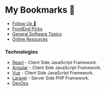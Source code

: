 # My Bookmarks 🔗


- [Follow Up 📌](FollowUp.md)
- [FrontEnd Picks](FrontEnd.md)
- [General Software Topics](General.md)
- [Online Resources](OnlineResources.md)

### Technologies

- [React](technologies/react.md) - Client Side JavaScript Framework.
- [Angular](technologies/angular.md) - Client Side JavaScript Framework.
- [Vue](technologies/vue.md) - Client Side JavaScript Framework.
- [Laravel](technologies/laravel.md) - Server Side PHP Framework.
- [DevOps](technologies/devops.md)

